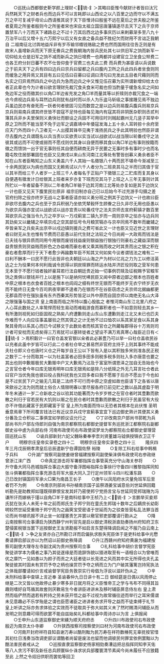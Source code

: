<!-- { "loadSidebar": true } -->
　　○巡抚山西都御史靳学颜上理财＜锍-釒＞其略曰臣惟今献财计者皆曰汰冗兵然耗天下之财者兵也而边兵不可以言耗即以山西论之以八百里之边而守以不满五万之卒可复减乎毋论山西请推其说于天下臣惟诗曰殷鉴不远在夏后之世夫殷之所鉴者夏周之所鉴者殷则今之所鉴者宋也宋自太祖立国惩唐藩镇遂尽去天下之兵于京师置禁军八十万而天下诸路总之不过十万其后西北边多事庆历以来剌募渐多至八九十万治平以后又增十五六万熙宁以后又有女直之备兵益不胜纪欠而财用不言诎乏我朝自  二祖南征北讨舆地益斥非有岁币输邻缗钱赂敌之费也然而国用往往告乏则是有故宋人虽增新兵而天下原无餋兵之费我朝海内皆兵民处其七以供旧军之饷而新军一切仰给太仓是旧军之饷不减而新兵之饷日增费一也两都并设建官立卫坐食公帑费二也各王府分封日蕃不农不仕皆仰食于官费三也夫此三费  而兵费为甚臣请以兵说数之于前夫天下之兵有四曰边兵曰京兵曰留都之兵曰腹内卫所之兵此四兵者坐食则同而缓急之用异焉又其目有五曰见伍曰召募曰征调曰清勾曰充发此五目者尺藉则同而名实之归异焉然四兵之中边兵为急而边兵之中又惟见伍召募为实所谓新增仰给太仓者正此辈也今为计者曰欲言理财先裁冗食夫食米可裁也但当酌量于缓急名实之间如免边军之役而徵其价以角□羊边省充发之角□羊而量其等以折赎则亦裁冗食之一端也今虏视边兵易与耳然边兵则犹有战时而以杀人为乐盗马斩级之事接踵见焉不独边兵虽边民亦有奋死而一跃者何者彼固习见而数尝之是以边兵则易腹兵腹兵则易京兵京兵则易南兵谓其终世皆不尝寇不足恃也臣每见海内有寇其将非阴医杂职则丞贰判簿其兵非乡夫里保则义勇快壮而额设之兵固不可用往时刘贼起霸州无几竖子耳举中原之卫所而不能当至不免于边军之调嘉靖中年倭寇发海上五十余人耳转掠十余府至应天门外而四十八卫者无一人出撄其锋卒见夷于淮扬民兵之手此其明验也然臣非谓尽去腹内之兵谓既名以兵当责以实欲责以实当试以战欲试以战当限以轮番戍守之法彼其或远而不可使或弱而不愿戍则优其身以自便而移其食以角□羊边有事则按籍而徵之而馈饷一出于官无事则任其自便而耕商无异于民要之无事时多有事时少也而名籍屯牧住居部署固在也臣又见庚戌以来山东河南江北等处有警皆创募义勇余者臣不知在山东者臣略知之山东义勇盖六千人其始一名徵银八十两而民不堪命今渐减至三十余两民犹以为病也而国又无赖焉试以六千人者分为二班卖其马之半而归其值于官以其半而给三千人者岁一上班三千人者每名于正贴户下徵银三之二贮库而复其身以自便遇有徵发计日给银其上班者来岁亦复下班而交其马于上班之人三年无事则计其所贮以一年者留备不测以二年者角□羊输于边其河南江北等处亦复如是其于边饷又一计也臣又见天下腹里民壮原非  祖宗旧制亦自己巳以后始今不过充游手勾摄之差官府扫除之役亦终岁无战斗之事者臣请亦如义勇分班之例其于边饷又一计也故曰臣非欲尽去腹内之兵也至于京兵积弱乃坐依凭辇毂怀生顾餋之日久非尽无用也臣愚以为欲京兵强亦宜试以战欲试以战亦宜责以轮番戍守之法夫京师去宣府蓟镇才数百里耳欲京兵之强当令九万之卒岁以一万戍蓟宣二镇九岁而一周则京卒之怯亦与边兵同其劲矣又以畿辅之卒填京戍之空其部伍号令月粮赏犒亦与京卒同焉不数年而畿辅之卒皆亲军之兵矣夫出京卒以戍边镇则援兵之费可省此又一计也臣又见近世之言理财者曰财无从生也惟有节费而已臣愚以前代生财之法较之今日尚阙一大政焉而钱法是已夫钱与银异质而同用今用银而废钱钱益废则银益独行银独行则豪右之藏益深而银益贵银贵则货益贱而折色之办益难而豪右者又乘其贱而收之时其贵而出之银之积在豪右者愈厚而行于天下者愈少再踰数年臣不知其又何如矣今议者谓钱法之难有二一曰利不酬本一曰民不愿行此皆非也夫朝廷以山海之产为材以亿兆之力为工以修洁英达之士为役果何本何利哉诚令民得以铜炭赎罪而转运水陆并济匠役则取之营军何患无本至于不愿行钱者独奸豪耳若行法自朝廷贵近始一切事例罚赎及征税赐予官粮军饷之类俱以银钱并行上以是施下以是纳何忧咈民臣又闻中原者边鄙之根本也百姓者中原之根本也衣食者百姓之根本也闾阎之细有终世无银而不能终岁无衣宁终岁无衣而不能终日无食今百司夙夜宰卿不遑者乃在银而不在谷臣窃虑之夫京师北据幽都更无郡县而守在强狄虽有东齐西秦其形势皆足以外中原而自固京师以南绝无名山大泽之限强藩与国之资  皇上南面而临之所恃以腹心股肱之  者惟河南山东江北里八府之人心耳此数处之人率鸷悍而轻生易动而难戢游食而寡积者也一不如意则轻去其乡一有所激则视死如归臣固观之熟矣八府遭歉则走山东山东遭歉则走江北又未已也匹夫作难而千人向应往事盖屡验之然其弭之之计无他不过曰恤农以系其家足食以系其身聚其骨肉以系其心而已今试移文于此数处者而核其官仓之所藏每郡得谷十万焉则司计者可安枕而无虑矣得三万焉犹可以塞转徙者之望设不满万焉真寒心哉臣近日有＜锍-釒＞焉积糓计一曰官仓盖发官银以籴者此必甚豊乃可以举一曰社仓盖收民谷以充者此虽中岁皆可以行此二仓者社仓举之甚易然非官府主持于上则其事终不能成夫社仓即义仓也唐时义仓之开每岁自王公以下皆有入是以其积独多宋则准各民正税之数于二十分而取其一以为社盖富者必田多田多则税多税多则社入多亦唐意也要之其出也则中歉赈极贫大歉赈中户又大歉焉乃沾及于富室所谓恩泽之加自无告始也今之言官仓者今年曰库无银焉明年曰库无银焉如是除八分纸赎之外无几耳言社仓者此曰官户当优免我也彼曰役占我科扰我也又田多者曰我不愿赈于后亦不愿出于今也如是不过贫民下户之输无几耳是二法终不可行而中原之空虗如故也臣请下之各省以唐宋歛谷之法为则而就土俗合人情限明春以里尽报各府已前见贮之数以品其虗盈于明年冬末通计一岁二仓新收之谷以验其功能著而为令岁岁修之在官仓者时其豊歉而歛散之利归于官若民有大饥则以赈之在民仓者时其豊歉而歛散之利归于民虽官有大役亦不许借此藏富于民即藏富于官  皇上所为南面而恃以无恐者其根本在此伏惟  圣明垂意焉章下所司覆言钱法已有近议京兵戍守宣蓟事宜宜下巡边御史熟计其便其义勇分番及立仓积谷二事俱宜如学颜议诏允行之
　　○丁卯改南京户部尚书郭乾为兵部尚书升户部左侍郎刘自强为南京都察院右都御史提督军务巡抚浙江都察院右副都御史谷中虗为兵部右侍  河南布政使司右布政使梁梦龙为都察院右佥都御史督理营田巡抚山东
　　○谕兵部新封六妃父魏昹秦奉李柰刘贤董雄马钺俱授锦衣卫正千户
　　明穆宗庄皇帝实录卷之四十二
　明穆宗庄皇帝实录卷之四十三
　　隆庆四年三月戊辰朔孝肃皇后忌辰遣新宁伯谭国佐祭  裕陵
　　○复除工科右给事中韩楫于兵科
　　○升湖广按察司副使姜继曾福建按察司副使柴涞俱布政使司右参政继曾浙江涞广西
　　○命真定游击将军署都指挥佥事管英充分守山海关参将
　　○升守备大同马邑城指挥佥事边大振守备浮图峪指挥佥事徐行守备四川雅黎指挥同知张斗俱署都指挥佥事充游击将军大振大同入卫行定州领军斗四川松潘东路
　　○己巳改封镇国将军承火□果为南昌王长子
　　○庚午以凤阳府水灾量免班军后至者罚不为例
　　○令南京刑部尚书孙植南京国子监祭酒姜宝诚意伯刘世延俱回籍听勘先是助教郑如瑾既得罪恨宝发其奸乃密使邦宁党扬言宝与世延同受邦瑞赂为冯谦所讦而嫁祸于瑾以自角□羊于是南科给事中王桢乃上＜锍-釒＞言鹏举买妾郑氏犹在张夫人未死十年之前而郑氏生子邦宁则在童氏生邦瑞十数年之后嫡庶长幼彰明较然世延受重赂于邦宁而为之画筴宝受密语于世延而为之驳查皆营私乱法罪当首论而尚书植讯报不详止坐一如瑾塞责乞并罢以儆官邪吏部覆请行勘从之
　　○降云南按察司佥事谭启为狭西静宁州判官先是启以御史清税浙直劾奏扬州府知府卫东楚侵匿税银当罢下巡按御史王友贤勘报不如启言东楚得降调启闻之不服乃自云南上＜锍-釒＞争之友贤亦白己所勘已详而启偏执求胜失宪臣体于是吏科给事中光懋奏请罪启部议亦以为然诏以前御史秩降调
　　○升江西赣州府知府黄扆为福建按察司副使大理寺左寺副沈闻为贵州按察司佥事
　　○礼科给事中胡价言督学宪臣聚徒讲学本为儒者之事乃其徒遂缘是而诡辞饰貌以猎进取至有一语相合以为曾唯而优之廪饩一见如愚以为颜子而贡之大廷者徒以长竞进之风而其中实无所得也夫孔孟聚徒彼其时固未有赏罚予夺之柄也操赏罚予夺之柄而立为门户破其藩篱岂持宪执法之体哉部覆请如价言戒谕督学宪臣务敦崇实行毋倡为浮说以滋奸伪从之
　　○辛未刑科给事中查铎上言近奉  圣谕春仲九日日讲十有二日  御经筵是日偶以风雨停止继是二次又皆以他故停止暴少寒多非日就月将之义臣惟帝王之学与韦布不同得其旨趣则嗜好自笃循其故套则厌斁易生今者讲臣进讲未及移时辅臣屏息侍左右  皇上肃然而临俨然而退若有矜持之劳未获开悟之益不过视为故常循往迹而举行之耳宋儒谓未见意趣必不乐学殆是之谓也臣愿诸臣之进讲者务求开导之益而不徒束缚于礼节  皇上听讲之际亦务求体验之实效而不徒取具于弥大如其义未了然时赐清问辅臣从而发明之则意趣可得而欲罢不能自兹始矣礼科都给事中周诗亦以为言  上俱报闻
　　○壬申升山东道监察御史宋纁为顺天府府丞
　　○升四川布政使司右布政使殷迈为南京太仆寺卿
　　○升狭西按察司按察使刘曰材为河南布政使司右布政使
　　○河南开封府祥符县知县谢万寿以酷刑黜为民万寿在祥符数棰死无辜抚按官惜其初仕日浅奏当改调吏部议谓酷者尚留是废法也留而他调彼民何罪宜依例罢黜以为酷法害民者戒从之
　　○巡按直隶监察御史杨家相劾奏漕运把总指挥同知李天佑等八人贪污不职及新任总兵顾寰纵仆诛求状兵部覆寰清节素闻今尚未履任不应狼籍至此  上然之令炤旧供职而罢佑等回卫
